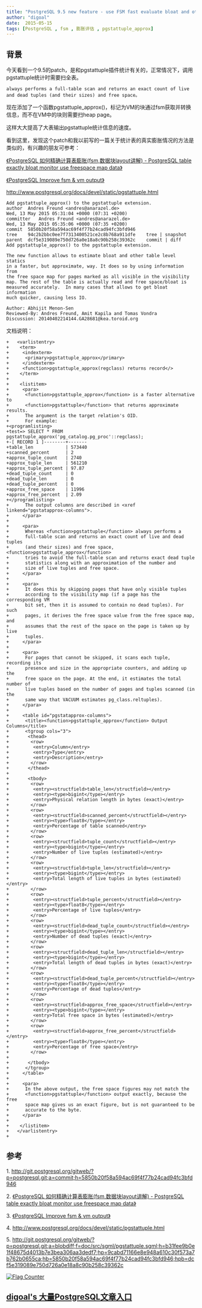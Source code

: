 ```yaml
---
title: "PostgreSQL 9.5 new feature - use FSM fast evaluate bloat and other table level statics(pgstattuple_approx)"
author: "digoal"
date:  2015-05-15
tags: [PostgreSQL , fsm , 膨胀评估 , pgstattuple_approx]
---
```

## 背景        
今天看到一个9.5的patch，是和pgstattuple插件统计有关的，正常情况下，调用pgstattuple统计时需要扫全表。  
  
```  
always performs a full-table scan and returns an exact count of live and dead tuples (and their sizes) and free space。  
```  
  
现在添加了一个函数pgstattuple_approx()，标记为VM的块通过fsm获取并转换信息，而不在VM中的块则需要扫heap page。  
  
这样大大提高了大表输出pgstattuple统计信息的速度。  
  
看到这里，发现这个patch和我以前写的一篇关于统计表的真实膨胀情况的方法是类似的，有兴趣的朋友可参考：  
  
[《PostgreSQL 如何精确计算表膨胀(fsm,数据块layout讲解) - PostgreSQL table exactly bloat monitor use freespace map data》](../201306/20130628_01.md)   
  
[《PostgreSQL Improve fsm & vm output》](../201307/20130719_01.md)   
  
http://www.postgresql.org/docs/devel/static/pgstattuple.html  
  
```  
Add pgstattuple_approx() to the pgstattuple extension.  
author	Andres Freund <andres@anarazel.de>	  
Wed, 13 May 2015 05:31:04 +0000 (07:31 +0200)  
committer	Andres Freund <andres@anarazel.de>	  
Wed, 13 May 2015 05:35:06 +0000 (07:35 +0200)  
commit	5850b20f58a594ac69f4f77b24cad94fc3bfd946  
tree	94c2b2bbc0ee7f7313400521ce2c8b768a911dfe	tree | snapshot  
parent	dcf5e319089e750d726a0e18a8c90b258c39362c	commit | diff  
Add pgstattuple_approx() to the pgstattuple extension.  
  
The new function allows to estimate bloat and other table level statics  
in a faster, but approximate, way. It does so by using information from  
the free space map for pages marked as all visible in the visibility  
map. The rest of the table is actually read and free space/bloat is  
measured accurately.  In many cases that allows to get bloat information  
much quicker, causing less IO.  
  
Author: Abhijit Menon-Sen  
Reviewed-By: Andres Freund, Amit Kapila and Tomas Vondra  
Discussion: 20140402214144.GA28681@kea.toroid.org  
```  
  
文档说明：  
  
```  
+   <varlistentry>  
+    <term>  
+     <indexterm>  
+      <primary>pgstattuple_approx</primary>  
+     </indexterm>  
+     <function>pgstattuple_approx(regclass) returns record</>  
+    </term>  
+  
+    <listitem>  
+     <para>  
+      <function>pgstattuple_approx</function> is a faster alternative to  
+      <function>pgstattuple</function> that returns approximate results.  
+      The argument is the target relation's OID.  
+      For example:  
+<programlisting>  
+test=> SELECT * FROM pgstattuple_approx('pg_catalog.pg_proc'::regclass);  
+-[ RECORD 1 ]--------+-------  
+table_len            | 573440  
+scanned_percent      | 2  
+approx_tuple_count   | 2740  
+approx_tuple_len     | 561210  
+approx_tuple_percent | 97.87  
+dead_tuple_count     | 0  
+dead_tuple_len       | 0  
+dead_tuple_percent   | 0  
+approx_free_space    | 11996  
+approx_free_percent  | 2.09  
+</programlisting>  
+      The output columns are described in <xref linkend="pgstatapprox-columns">.  
+     </para>  
+  
+     <para>  
+      Whereas <function>pgstattuple</function> always performs a  
+      full-table scan and returns an exact count of live and dead tuples  
+      (and their sizes) and free space, <function>pgstattuple_approx</function>  
+      tries to avoid the full-table scan and returns exact dead tuple  
+      statistics along with an approximation of the number and  
+      size of live tuples and free space.  
+     </para>  
+  
+     <para>  
+      It does this by skipping pages that have only visible tuples  
+      according to the visibility map (if a page has the corresponding VM  
+      bit set, then it is assumed to contain no dead tuples). For such  
+      pages, it derives the free space value from the free space map, and  
+      assumes that the rest of the space on the page is taken up by live  
+      tuples.  
+     </para>  
+  
+     <para>  
+      For pages that cannot be skipped, it scans each tuple, recording its  
+      presence and size in the appropriate counters, and adding up the  
+      free space on the page. At the end, it estimates the total number of  
+      live tuples based on the number of pages and tuples scanned (in the  
+      same way that VACUUM estimates pg_class.reltuples).  
+     </para>  
+  
+     <table id="pgstatapprox-columns">  
+      <title><function>pgstattuple_approx</function> Output Columns</title>  
+      <tgroup cols="3">  
+       <thead>  
+        <row>  
+         <entry>Column</entry>  
+         <entry>Type</entry>  
+         <entry>Description</entry>  
+        </row>  
+       </thead>  
+  
+       <tbody>  
+        <row>  
+         <entry><structfield>table_len</structfield></entry>  
+         <entry><type>bigint</type></entry>  
+         <entry>Physical relation length in bytes (exact)</entry>  
+        </row>  
+        <row>  
+         <entry><structfield>scanned_percent</structfield></entry>  
+         <entry><type>float8</type></entry>  
+         <entry>Percentage of table scanned</entry>  
+        </row>  
+        <row>  
+         <entry><structfield>tuple_count</structfield></entry>  
+         <entry><type>bigint</type></entry>  
+         <entry>Number of live tuples (estimated)</entry>  
+        </row>  
+        <row>  
+         <entry><structfield>tuple_len</structfield></entry>  
+         <entry><type>bigint</type></entry>  
+         <entry>Total length of live tuples in bytes (estimated)</entry>  
+        </row>  
+        <row>  
+         <entry><structfield>tuple_percent</structfield></entry>  
+         <entry><type>float8</type></entry>  
+         <entry>Percentage of live tuples</entry>  
+        </row>  
+        <row>  
+         <entry><structfield>dead_tuple_count</structfield></entry>  
+         <entry><type>bigint</type></entry>  
+         <entry>Number of dead tuples (exact)</entry>  
+        </row>  
+        <row>  
+         <entry><structfield>dead_tuple_len</structfield></entry>  
+         <entry><type>bigint</type></entry>  
+         <entry>Total length of dead tuples in bytes (exact)</entry>  
+        </row>  
+        <row>  
+         <entry><structfield>dead_tuple_percent</structfield></entry>  
+         <entry><type>float8</type></entry>  
+         <entry>Percentage of dead tuples</entry>  
+        </row>  
+        <row>  
+         <entry><structfield>approx_free_space</structfield></entry>  
+         <entry><type>bigint</type></entry>  
+         <entry>Total free space in bytes (estimated)</entry>  
+        </row>  
+        <row>  
+         <entry><structfield>approx_free_percent</structfield></entry>  
+         <entry><type>float8</type></entry>  
+         <entry>Percentage of free space</entry>  
+        </row>  
+  
+       </tbody>  
+      </tgroup>  
+     </table>  
+  
+     <para>  
+      In the above output, the free space figures may not match the  
+      <function>pgstattuple</function> output exactly, because the free  
+      space map gives us an exact figure, but is not guaranteed to be  
+      accurate to the byte.  
+     </para>  
+  
+    </listitem>  
+   </varlistentry>  
+  
```  
  
## 参考  
1\. http://git.postgresql.org/gitweb/?p=postgresql.git;a=commit;h=5850b20f58a594ac69f4f77b24cad94fc3bfd946  
  
2\. [《PostgreSQL 如何精确计算表膨胀(fsm,数据块layout讲解) - PostgreSQL table exactly bloat monitor use freespace map data》](../201306/20130628_01.md)   
  
3\. [《PostgreSQL Improve fsm & vm output》](../201307/20130719_01.md)   
  
4\. http://www.postgresql.org/docs/devel/static/pgstattuple.html  
  
5\. http://git.postgresql.org/gitweb/?p=postgresql.git;a=blobdiff;f=doc/src/sgml/pgstattuple.sgml;h=b31fee9b0e1f48675d4013b7e3bea306aa3dedf7;hp=9cabd71166e8e948a610c30f573a7b762b0655ca;hb=5850b20f58a594ac69f4f77b24cad94fc3bfd946;hpb=dcf5e319089e750d726a0e18a8c90b258c39362c  
  
<a rel="nofollow" href="http://info.flagcounter.com/h9V1"  ><img src="http://s03.flagcounter.com/count/h9V1/bg_FFFFFF/txt_000000/border_CCCCCC/columns_2/maxflags_12/viewers_0/labels_0/pageviews_0/flags_0/"  alt="Flag Counter"  border="0"  ></a>  
  
  
  
  
  
  
## [digoal's 大量PostgreSQL文章入口](https://github.com/digoal/blog/blob/master/README.md "22709685feb7cab07d30f30387f0a9ae")
  
